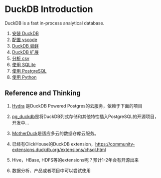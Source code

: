 # DuckDB Introduction

DuckDB is a fast in-process analytical database.

1.  [安装 DuckDB](01-install.md)
2.  [配置 vscode](02-vscode.md)
3.  [DuckDB 尝鲜](03-start.md)
4.  [DuckDB 扩展](04-extensions.md)
5.  [分析 csv](05-csv.md)
6.  [使用 SQLite](06-sqlite.md)
7.  [使用 PostgreSQL](07-pg.md)
8.  [使用 Python](10-python.md)

## Reference and Thinking

1. [Hydra](https://hydra.so/) 是DuckDB Powered Postgres的云服务，依赖于下面的项目

2. [pg_duckdb](https://github.com/duckdb/pg_duckdb/)是将DuckDB列式存储和其他特性插入PostgreSQL的开源项目，开发中...

3. [MotherDuck](https://motherduck.com/)是适应多云的数据仓库云服务。

4. 已经有ClickHouse的DuckDB extension，https://community-extensions.duckdb.org/extensions/chsql.html

5. Hive，HBase, HDFS等的extensions呢？预计1-2年会有开源出来

6. 数据分析、产品或者项目中可以尝试使用